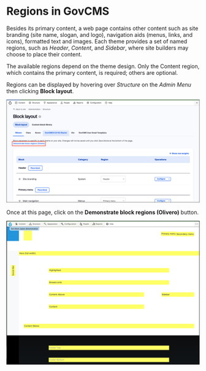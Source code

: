 # Regions in GovCMS

Besides its primary content, a web page contains other content such as site branding \(site name, slogan, and logo\), navigation aids \(menus, links, and icons\), formatted text and images. Each theme provides a set of named regions, such as _Header_, _Content_, and _Sidebar_, where site builders may choose to place their content.

The available regions depend on the theme design. Only the Content region, which contains the primary content, is required; others are optional.

Regions can be displayed by hovering over _Structure_ on the _Admin Menu_ then clicking **Block layout**. 

![Image of Block layout](../.gitbook/assets/Unit-1-Regions-Block-layout-1.png)

Once at this page, click on the **Demonstrate block regions \(Olivero\)** button.

![Image of Demonstrate block regions](../.gitbook/assets/Unit-1-Regions-Block-layout-2.png)

